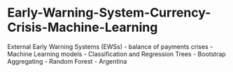# Early-Warning-System-Currency-Crisis-Machine-Learning
External Early Warning Systems (EWSs) - balance of payments crises - Machine Learning models - Classification and Regression Trees - Bootstrap Aggregating - Random Forest - Argentina
